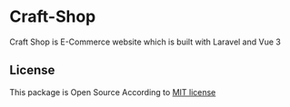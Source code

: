 # Craft-Shop

<p>Craft Shop is E-Commerce website which is built with Laravel and Vue 3</p>

## License

This package is Open Source According to [MIT license](LICENSE.md)